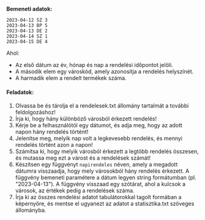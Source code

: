 
**Bemeneti adatok:**
```
2023-04-12 SZ 3
2023-04-13 BP 5
2023-04-13 DE 2
2023-04-14 SZ 1
2023-04-15 DE 4
```

Ahol:
- Az első dátum az év, hónap és nap a rendelési időpontot jelöli.
- A második elem egy városkód, amely azonosítja a rendelés helyszínét.
- A harmadik elem a rendelt termékek száma.

#### Feladatok:
1. Olvassa be és tárolja el a rendelesek.txt állomány tartalmát a további feldolgozáshoz!
2. Írja ki, hogy hány különböző városból érkezett rendelés!
3. Kérje be a felhasználótól egy dátumot, és adja meg, hogy az adott napon hány rendelés történt!
4. Jelenítse meg, melyik nap volt a legkevesebb rendelés, és mennyi rendelés történt azon a napon!
5. Számítsa ki, hogy melyik városból érkezett a legtöbb rendelés összesen, és mutassa meg ezt a várost és a rendelések számát!
6. Készítsen egy függvényt `napirendeles` néven, amely a megadott dátumra visszaadja, hogy mely városokból hány rendelés érkezett. A függvény bemeneti paramétere a dátum legyen string formátumban (pl. "2023-04-13"). A függvény visszaad egy szótárat, ahol a kulcsok a városok, az értékek pedig a rendelések száma.
7. Írja ki az összes rendelési adatot tabulátorokkal tagolt formában a képernyőre, és mentse el ugyanezt az adatot a statisztika.txt szöveges állományba.